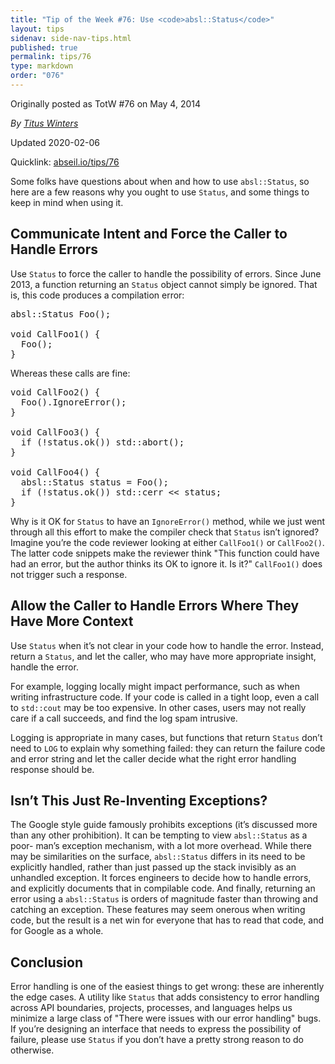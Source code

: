 ```yaml
---
title: "Tip of the Week #76: Use <code>absl::Status</code>"
layout: tips
sidenav: side-nav-tips.html
published: true
permalink: tips/76
type: markdown
order: "076"
---
```


Originally posted as TotW #76 on May 4, 2014

*By [Titus Winters](mailto:titus@google.com)*

Updated 2020-02-06

Quicklink: [abseil.io/tips/76](https://abseil.io/tips/76)


Some folks have questions about when and how to use `absl::Status`, so here are
a few reasons why you ought to use `Status`, and some things to keep in mind
when using it.

## Communicate Intent and Force the Caller to Handle Errors

Use `Status` to force the caller to handle the possibility of errors. Since June
2013, a function returning an `Status` object cannot simply be ignored. That is,
this code produces a compilation error:

<pre class="prettyprint lang-cpp bad-code">
absl::Status Foo();

void CallFoo1() {
  Foo();
}
</pre>

Whereas these calls are fine:

<pre class="prettyprint lang-cpp code">
void CallFoo2() {
  Foo().IgnoreError();
}

void CallFoo3() {
  if (!status.ok()) std::abort();
}

void CallFoo4() {
  absl::Status status = Foo();
  if (!status.ok()) std::cerr &lt;&lt; status;
}
</pre>

Why is it OK for `Status` to have an `IgnoreError()` method, while we just went
through all this effort to make the compiler check that `Status` isn’t ignored?
Imagine you’re the code reviewer looking at either `CallFoo1()` or `CallFoo2()`.
The latter code snippets make the reviewer think "This function could have had
an error, but the author thinks its OK to ignore it. Is it?" `CallFoo1()` does
not trigger such a response.

## Allow the Caller to Handle Errors Where They Have More Context

Use `Status` when it’s not clear in your code how to handle the error. Instead,
return a `Status`, and let the caller, who may have more appropriate insight,
handle the error.

For example, logging locally might impact performance, such as when writing
infrastructure code. If your code is called in a tight loop, even a call to
`std::cout` may be too expensive. In other cases, users may not really care if a
call succeeds, and find the log spam intrusive.

Logging is appropriate in many cases, but functions that return `Status` don’t
need to `LOG` to explain why something failed: they can return the failure code
and error string and let the caller decide what the right error handling
response should be.

## Isn’t This Just Re-Inventing Exceptions?

The Google style guide famously prohibits exceptions (it’s discussed more than
any other prohibition). It can be tempting to view `absl::Status` as a poor-
man’s exception mechanism, with a lot more overhead. While there may be
similarities on the surface, `absl::Status` differs in its need to be explicitly
handled, rather than just passed up the stack invisibly as an unhandled
exception. It forces engineers to decide how to handle errors, and explicitly
documents that in compilable code. And finally, returning an error using a
`absl::Status` is orders of magnitude faster than throwing and catching an
exception. These features may seem onerous when writing code, but the result is
a net win for everyone that has to read that code, and for Google as a whole.

## Conclusion

Error handling is one of the easiest things to get wrong: these are inherently
the edge cases. A utility like `Status` that adds consistency to error handling
across API boundaries, projects, processes, and languages helps us minimize a
large class of "There were issues with our error handling" bugs. If you’re
designing an interface that needs to express the possibility of failure, please
use `Status` if you don’t have a pretty strong reason to do otherwise.
